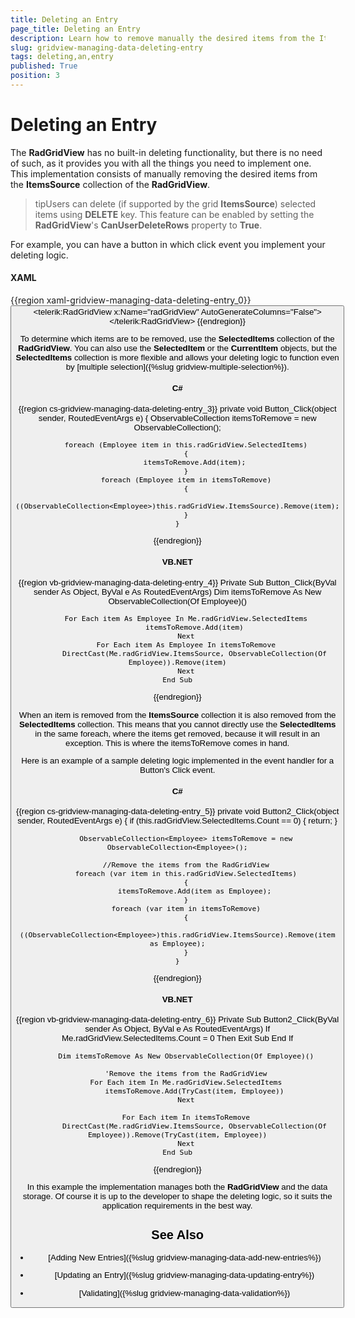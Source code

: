 ```yaml
---
title: Deleting an Entry
page_title: Deleting an Entry
description: Learn how to remove manually the desired items from the ItemsSource collection of Telerik's {{ site.framework_name }} DataGrid in order to delete an entry.
slug: gridview-managing-data-deleting-entry
tags: deleting,an,entry
published: True
position: 3
---
```


# Deleting an Entry

The __RadGridView__ has no built-in deleting functionality, but there is no need of such, as it provides you with all the things you need to implement one. This implementation consists of manually removing the desired items from the __ItemsSource__ collection of the __RadGridView__. 

>tipUsers can delete (if supported by the grid __ItemsSource__) selected items using __DELETE__ key. This feature can be enabled by setting the __RadGridView__'s __CanUserDeleteRows__ property to __True__.

For example, you can have a button in which click event you implement your deleting logic.

#### __XAML__

{{region xaml-gridview-managing-data-deleting-entry_0}}
	<StackPanel x:Name="LayoutRoot">
	    <Button Content="Delete"
	    Click="Button_Click" />
	    <telerik:RadGridView x:Name="radGridView"
	                     AutoGenerateColumns="False">
	        <!--...-->
	    </telerik:RadGridView>
	</StackPanel>
{{endregion}}

To determine which items are to be removed, use the __SelectedItems__ collection of the __RadGridView__. You can also use the __SelectedItem__ or the __CurrentItem__ objects, but the __SelectedItems__ collection is more flexible and allows your deleting logic to function even by [multiple selection]({%slug gridview-multiple-selection%}).

#### __C#__

{{region cs-gridview-managing-data-deleting-entry_3}}
	private void Button_Click(object sender, RoutedEventArgs e)
	{
	    ObservableCollection<Employee> itemsToRemove = new ObservableCollection<Employee>();
	
	    foreach (Employee item in this.radGridView.SelectedItems)
	    {
	        itemsToRemove.Add(item);
	    }
	    foreach (Employee item in itemsToRemove)
	    {
	        ((ObservableCollection<Employee>)this.radGridView.ItemsSource).Remove(item);
	    }
	}
{{endregion}}

#### __VB.NET__

{{region vb-gridview-managing-data-deleting-entry_4}}
	Private Sub Button_Click(ByVal sender As Object, ByVal e As RoutedEventArgs)
	    Dim itemsToRemove As New ObservableCollection(Of Employee)()
	
	    For Each item As Employee In Me.radGridView.SelectedItems
	        itemsToRemove.Add(item)
	    Next
	    For Each item As Employee In itemsToRemove
	        DirectCast(Me.radGridView.ItemsSource, ObservableCollection(Of Employee)).Remove(item)
	    Next
	End Sub
{{endregion}}

When an item is removed from the __ItemsSource__ collection it is also removed from the __SelectedItems__ collection. This means that you cannot directly use the __SelectedItems__ in the same foreach, where the items get removed, because it will result in an exception. This is where the itemsToRemove comes in hand.

Here is an example of a sample deleting logic implemented in the event handler for a Button's Click event.

#### __C#__

{{region cs-gridview-managing-data-deleting-entry_5}}
	private void Button2_Click(object sender, RoutedEventArgs e)
	{
	    if (this.radGridView.SelectedItems.Count == 0)
	    {
	        return;
	    }
	
	    ObservableCollection<Employee> itemsToRemove = new ObservableCollection<Employee>();
	
	    //Remove the items from the RadGridView
	    foreach (var item in this.radGridView.SelectedItems)
	    {
	        itemsToRemove.Add(item as Employee);
	    }
	    foreach (var item in itemsToRemove)
	    {
	        ((ObservableCollection<Employee>)this.radGridView.ItemsSource).Remove(item as Employee);
	    }
	}
{{endregion}}

#### __VB.NET__

{{region vb-gridview-managing-data-deleting-entry_6}}
	Private Sub Button2_Click(ByVal sender As Object, ByVal e As RoutedEventArgs)
	    If Me.radGridView.SelectedItems.Count = 0 Then
	        Exit Sub
	    End If
	
	    Dim itemsToRemove As New ObservableCollection(Of Employee)()
	
	    'Remove the items from the RadGridView
	    For Each item In Me.radGridView.SelectedItems
	        itemsToRemove.Add(TryCast(item, Employee))
	    Next
	
	    For Each item In itemsToRemove
	        DirectCast(Me.radGridView.ItemsSource, ObservableCollection(Of Employee)).Remove(TryCast(item, Employee))
	    Next
	End Sub
{{endregion}}

In this example the implementation manages both the __RadGridView__ and the data storage. Of course it is up to the developer to shape the deleting logic, so it suits the application requirements in the best way.

## See Also

 * [Adding New Entries]({%slug gridview-managing-data-add-new-entries%})

 * [Updating an Entry]({%slug gridview-managing-data-updating-entry%})

 * [Validating]({%slug gridview-managing-data-validation%})
